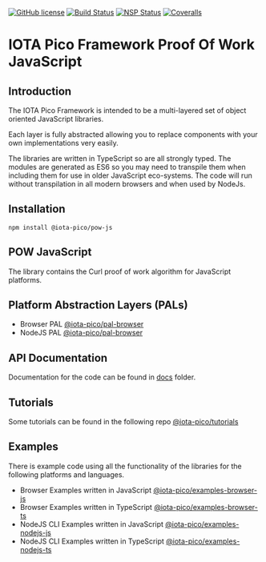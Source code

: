 [![GitHub license](https://img.shields.io/badge/license-MIT-blue.svg)](https://raw.githubusercontent.com/iotaeco/iota-pico-pow-js/master/LICENSE) [![Build Status](https://travis-ci.org/iotaeco/iota-pico-pow-js.svg?branch=master)](https://travis-ci.org/iotaeco/iota-pico-pow-js) [![NSP Status](https://nodesecurity.io/orgs/iotaeco/projects/20384d7e-9f31-47c3-a799-6cc0258443d1/badge)](https://nodesecurity.io/orgs/iotaeco/projects/20384d7e-9f31-47c3-a799-6cc0258443d1)
[![Coveralls](https://img.shields.io/coveralls/iotaeco/iota-pico-pow-js.svg)](https://coveralls.io/github/iotaeco/iota-pico-pos-js)

# IOTA Pico Framework Proof Of Work JavaScript

## Introduction

The IOTA Pico Framework is intended to be a multi-layered set of object oriented JavaScript libraries.

Each layer is fully abstracted allowing you to replace components with your own implementations very easily.

The libraries are written in TypeScript so are all strongly typed. The modules are generated as ES6 so you may need to transpile them when including them for use in older JavaScript eco-systems. The code will run without transpilation in all modern browsers and when used by NodeJs.

## Installation

```shell
npm install @iota-pico/pow-js
```

## POW JavaScript

The library contains the Curl proof of work algorithm for JavaScript platforms.

## Platform Abstraction Layers (PALs)

* Browser PAL [@iota-pico/pal-browser](https://github.com/iotaeco/iota-pico-pal-browser)
* NodeJS PAL [@iota-pico/pal-browser](https://github.com/iotaeco/iota-pico-pal-nodejs)

## API Documentation

Documentation for the code can be found in [docs](./docs/README.md) folder.

## Tutorials

Some tutorials can be found in the following repo [@iota-pico/tutorials](https://github.com/iotaeco/iota-pico-tutorials)

## Examples

There is example code using all the functionality of the libraries for the following platforms and languages.

* Browser Examples written in JavaScript [@iota-pico/examples-browser-js](https://github.com/iotaeco/iota-pico-examples-browser-js)
* Browser Examples written in TypeScript [@iota-pico/examples-browser-ts](https://github.com/iotaeco/iota-pico-examples-browser-ts)
* NodeJS CLI Examples written in JavaScript [@iota-pico/examples-nodejs-js](https://github.com/iotaeco/iota-pico-examples-nodejs-js)
* NodeJS CLI Examples written in TypeScript [@iota-pico/examples-nodejs-ts](https://github.com/iotaeco/iota-pico-examples-nodejs-ts)
